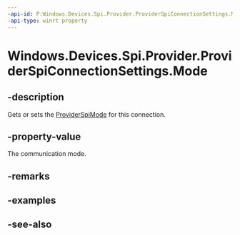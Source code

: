 ----api-id: P:Windows.Devices.Spi.Provider.ProviderSpiConnectionSettings.Mode
-api-type: winrt property
---<!-- Property syntaxpublic Windows.Devices.Spi.Provider.ProviderSpiMode Mode { get;  set; }--># Windows.Devices.Spi.Provider.ProviderSpiConnectionSettings.Mode## -descriptionGets or sets the [ProviderSpiMode](providerspimode.md) for this connection.## -property-valueThe communication mode.## -remarks## -examples## -see-also